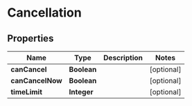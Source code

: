 

# Cancellation


## Properties

Name | Type | Description | Notes
------------ | ------------- | ------------- | -------------
**canCancel** | **Boolean** |  |  [optional]
**canCancelNow** | **Boolean** |  |  [optional]
**timeLimit** | **Integer** |  |  [optional]



